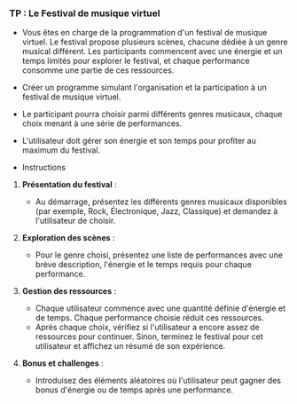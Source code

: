 ### TP : Le Festival de musique virtuel

- Vous êtes en charge de la programmation d'un festival de musique virtuel. Le festival propose plusieurs scènes, chacune dédiée à un genre musical différent. Les participants commencent avec une énergie et un temps limités pour explorer le festival, et chaque performance consomme une partie de ces ressources.


- Créer un programme simulant l'organisation et la participation à un festival de musique virtuel.
- Le participant pourra choisir parmi différents genres musicaux, chaque choix menant à une série de performances.
- L'utilisateur doit gérer son énergie et son temps pour profiter au maximum du festival.

- Instructions

1. **Présentation du festival** :
    - Au démarrage, présentez les différents genres musicaux disponibles (par exemple, Rock, Électronique, Jazz, Classique) et demandez à l'utilisateur de choisir.

2. **Exploration des scènes** :
    - Pour le genre choisi, présentez une liste de performances avec une brève description, l'énergie et le temps requis pour chaque performance.

3. **Gestion des ressources** :
    - Chaque utilisateur commence avec une quantité définie d'énergie et de temps. Chaque performance choisie réduit ces ressources.
    - Après chaque choix, vérifiez si l'utilisateur a encore assez de ressources pour continuer. Sinon, terminez le festival pour cet utilisateur et affichez un résumé de son expérience.

4. **Bonus et challenges** :
    - Introduisez des éléments aléatoires où l'utilisateur peut gagner des bonus d'énergie ou de temps après une performance.